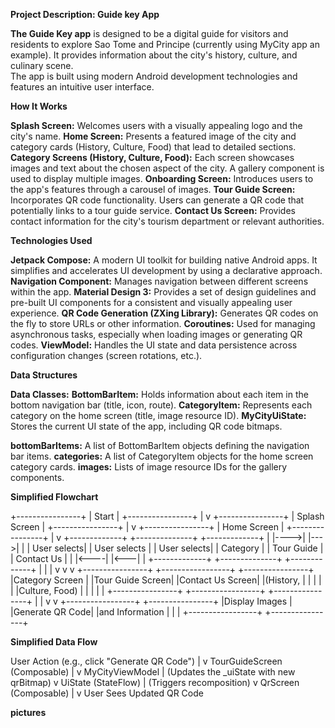 **Project Description: Guide key App**

**The Guide Key app** is designed to be a digital guide for visitors and residents to explore Sao Tome and Principe (currently using MyCity app an example). 
It provides information about the city's history, culture, and culinary scene.  
The app is built using modern Android development technologies and features an intuitive user interface.


 





**How It Works**

**Splash Screen:** Welcomes users with a visually appealing logo and the city's name.
**Home Screen:** Presents a featured image of the city and category cards (History, Culture, Food) that lead to detailed sections.
**Category Screens (History, Culture, Food):** Each screen showcases images and text about the chosen aspect of the city. A gallery component is used to display multiple images.
**Onboarding Screen:** Introduces users to the app's features through a carousel of images.
**Tour Guide Screen:** Incorporates QR code functionality. Users can generate a QR code that potentially links to a tour guide service.
**Contact Us Screen:** Provides contact information for the city's tourism department or relevant authorities.


**Technologies Used**

**Jetpack Compose:** A modern UI toolkit for building native Android apps. It simplifies and accelerates UI development by using a declarative approach.
**Navigation Component:** Manages navigation between different screens within the app.
**Material Design 3:** Provides a set of design guidelines and pre-built UI components for a consistent and visually appealing user experience.
**QR Code Generation (ZXing Library):** Generates QR codes on the fly to store URLs or other information.
**Coroutines:** Used for managing asynchronous tasks, especially when loading images or generating QR codes.
**ViewModel:** Handles the UI state and data persistence across configuration changes (screen rotations, etc.).

**Data Structures**

**Data Classes:**
**BottomBarItem:** Holds information about each item in the bottom navigation bar (title, icon, route).
**CategoryItem:** Represents each category on the home screen (title, image resource ID).
**MyCityUiState:** Stores the current UI state of the app, including QR code bitmaps.


**bottomBarItems:** A list of BottomBarItem objects defining the navigation bar items.
**categories:** A list of CategoryItem objects for the home screen category cards.
**images:** Lists of image resource IDs for the gallery components.

**Simplified Flowchart**

+----------------+
|     Start      |
+----------------+
      |
      v
+----------------+
| Splash Screen  |
+----------------+
      |
      v
+----------------+
|   Home Screen   |
+----------------+
      |
      v
+-------------+     +--------------+    +-------------+
|             |---->|              |--->|             |
| User selects|     | User selects |    | User selects|
|  Category   |     | Tour Guide   |    | Contact Us  |
|             |<----|              |<---|             |
+-------------+     +--------------+    +-------------+
      |                  |                    |
      v                  v                    v
+----------------+    +-----------------+  +----------------+
|Category Screen |    |Tour Guide Screen|  |Contact Us Screen|
|(History,       |    |                |  |                |
|Culture, Food) |    |                |  |                |
+----------------+    +-----------------+  +----------------+
      |                  |
      v                  v
+-----------------+   +----------------+
|Display Images   |   |Generate QR Code|
|and Information |   |                |
+-----------------+   +----------------+


****Simplified Data Flow****

User Action (e.g., click "Generate QR Code")
    |
    v
TourGuideScreen (Composable)
    |
    v
MyCityViewModel
    |   (Updates the _uiState with new qrBitmap)
    v
UiState (StateFlow)
    |  (Triggers recomposition)
    v
QrScreen (Composable)
    |
    v
User Sees Updated QR Code



**pictures**






